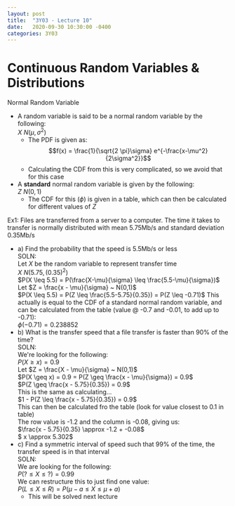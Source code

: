 ```yaml
---
layout: post
title:  "3Y03 - Lecture 10"
date:   2020-09-30 10:30:00 -0400
categories: 3Y03
---
```


Continuous Random Variables & Distributions
===

Normal Random Variable
- A random variable is said to be a normal random variable by the following:  
$X ~ N(\mu, \sigma^2)$
    - The PDF is given as:
    $$f(x) = \frac{1}{\sqrt{2 \pi}\sigma} e^{-\frac{x-\mu^2}{2\sigma^2}}$$
    - Calculating the CDF from this is very complicated, so we avoid that for this case
- A **standard** normal random variable is given by the following:  
$Z ~ N(0, 1)$
    - The CDF for this ($\phi$) is given in a table, which can then be calculated for different values of *Z*

Ex1: Files are transferred from a server to a computer. The time it takes to transfer is normally distributed with mean 5.75Mb/s and standard deviation 0.35Mb/s
- a) Find the probability that the speed is 5.5Mb/s or less  
SOLN:  
Let *X* be the random variable to represent transfer time  
$X ~ N(5.75, (0.35)^2)$  
$P(X \leq 5.5) = P(\frac{X-\mu}{\sigma} \leq \frac{5.5-\mu}{\sigma})$  
Let $Z = \frac{x - \mu}{\sigma} ~ N(0,1)$  
$P(X \leq 5.5) = P(Z \leq \frac{5.5-5.75}{0.35}) = P(Z \leq -0.71)$
This actually is equal to the CDF of a standard normal random variable, and can be calculated from the table (value @ -0.7 and -0.01, to add up to -0.71):  
$\phi(-0.71) = 0.238852$
- b) What is the transfer speed that a file transfer is faster than 90% of the time?  
SOLN:  
We're looking for the following:  
$P(X \geq x) = 0.9$  
Let $Z = \frac{X - \mu}{\sigma} ~ N(0,1)$  
$P(X \geq x) = 0.9 = P(Z \geq \frac{x - \mu}{\sigma}) = 0.9$  
$P(Z \geq \frac{x - 5.75}{0.35}) = 0.9$  
This is the same as calculating...  
$1 - P(Z \leq \frac{x - 5.75}{0.35}) = 0.9$  
This can then be calculated fro the table (look for value closest to 0.1 in table)  
The row value is -1.2 and the column is -0.08, giving us:  
$\frac{x - 5.75}{0.35} \approx -1.2 + -0.08$  
$ x \approx 5.302$
- c) Find a symmetric interval of speed such that 99% of the time, the transfer speed is in that interval  
SOLN:  
We are looking for the following:  
$P(? \leq X \leq ?) = 0.99$  
We can restructure this to just find one value:  
$P(L \leq X \leq R) = P(\mu - a \leq X \leq \mu + a)$  
    - This will be solved next lecture